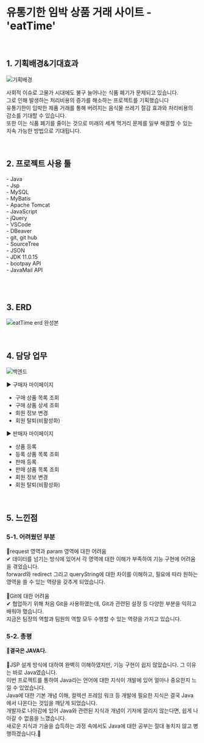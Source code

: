 <h1>유통기한 임박 상품 거래 사이트 - 'eatTime'</h1>

<br>
<h2>1. 기획배경&기대효과</h2>

![기획배경](https://github.com/web-its-time/eats-time/assets/120389213/d5d53909-174a-485c-bd18-8b383b63a154)

사회적 이슈로 고물가 시대에도 불구 늘어나는 식품 폐기가 문제되고 있습니다.<br>
그로 인해 발생하는 처리비용의 증가를 해소하는 프로젝트를 기획했습니다<br>
유통기한이 임박한 제품 거래를 통해 버려지는 음식물 쓰레기 절감 효과와 처리비용의 감소를 기대할 수 있습니다.<br>
또한 이는 식품 폐기를 줄이는 것으로 미래의 세계 먹거리 문제를 일부 해결할 수 있는 지속 가능한 방법으로 기대됩니다.<br>
</div>

<br>
<h2>2. 프로젝트 사용 툴</h2>
- Java<br>
- Jsp<br>
- MySQL<br>
- MyBatis<br>
- Apache Tomcat<br>
- JavaScript<br>
- jQuery<br>
- VSCode<br>
- DBeaver<br>
- git, git hub<br>
- SourceTree<br>
- JSON<br>
- JDK 11.0.15<br>
- bootpay API<br>
- JavaMail API<br>

<br><br>
<h2>3. ERD</h2>

![eatTime erd 완성본](https://github.com/web-its-time/eats-time/assets/120389213/3d70da41-c7b3-43cf-aab8-79203df89491)

<br>
<h2>4. 담당 업무</h2>


![백엔드](https://github.com/web-its-time/eats-time/assets/120389213/f0f17d9e-ee54-4dc1-949e-0ec19ca14324)


▶ 구매자 마이페이지
- 구매 상품 목록 조회
- 구매 상품 상세 조회
- 회원 정보 변경
- 회원 탈퇴(비활성화)

▶ 판매자 마이페이지
- 상품 등록
- 등록 상품 목록 조회
- 판매 등록
- 판매 상품 목록 조회
- 회원 정보 변경
- 회원 탈퇴(비활성화)

<br>
<h2>5. 느낀점</h2>
<h3>5-1. 어려웠던 부분</h3>
📌request 영역과 param 영역에 대한 어려움<br>
✔ 데이터를 넘기는 방식에 있어서 각 영역에 대한 이해가 부족하여 기능 구현에 어려움을 겪었습니다.<br>
forward와 redirect 그리고 queryString에 대한 차이를 이해하고, 필요에 따라 원하는 영역을 쓸 수 있는 역량을 갖추게 되었습니다. 
<br><br>
📌Git에 대한 어려움<br>
✔ 협업하기 위해 처음 Git을 사용하였는데, Git과 관련된 설정 등 다양한 부분을 익히고 배워야 했습니다.<br>
지금은 팀장의 역할과 팀원의 역할 모두 수행할 수 있는 역량을 가지고 있습니다.
<br>
<h3>5-2. 총평</h3>
<strong>📝결국은 JAVA다. </strong><br><br>
💊JSP 설계 방식에 대하여 완벽히 이해하였지만, 기능 구현이 쉽지 않았습니다. 그 이유는 바로 Java였습니다.<br>
이번 프로젝트를 통하여 Java라는 언어에 대한 지식이 개발에 있어 얼마나 중요한지 느낄 수 있었습니다.<br>
Java에 대한 기본 개념 이해, 컬렉션 프레임 워크 등 개발에 필요한 지식은 결국 Java에서 나온다는 것임을 깨닫게 되었습니다.<br>
개발자로 나아감에 있어 Java와 관련된 지식과 개념이 기저에 깔리지 않는다면, 쉽게 나아갈 수 없음을 느꼈습니다.<br>
새로운 지식과 기술을 습득하는 과정 속에서도 Java에 대한 공부는 절대 놓치지 않고 병행하겠습니다.🔔
